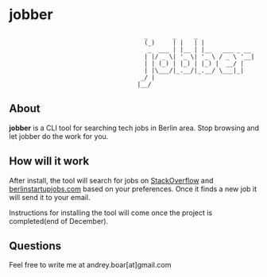 # jobber

                                          _       _     _               
                                          (_)     | |   | |              
                                           _  ___ | |__ | |__   ___ _ __ 
                                          | |/ _ \| '_ \| '_ \ / _ \ '__|
                                          | | (_) | |_) | |_) |  __/ |   
                                          | |\___/|_.__/|_.__/ \___|_|   
                                         _/ |                            
                                        |__/                             



## About

**jobber** is a CLI tool for searching tech jobs in Berlin area. Stop browsing and let jobber do the work for you.

## How will it work
After install, the tool will search for jobs on [StackOverflow](http://stackoverflow.com/) and [berlinstartupjobs.com](http://berlinstartupjobs.com/) based on your preferences. Once it finds a new job it will send it to your email.

Instructions for installing the tool will come once the project is completed(end of December).

## Questions
Feel free to write me at andrey.boar[at]gmail.com
